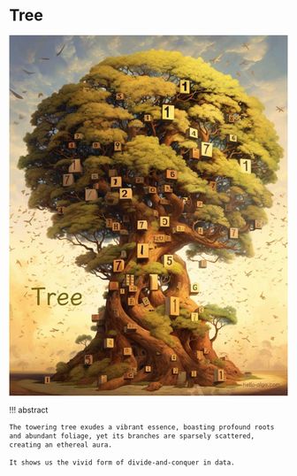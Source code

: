 # Tree

![Tree](../assets/covers/chapter_tree.jpg)

!!! abstract

    The towering tree exudes a vibrant essence, boasting profound roots and abundant foliage, yet its branches are sparsely scattered, creating an ethereal aura.
    
    It shows us the vivid form of divide-and-conquer in data.